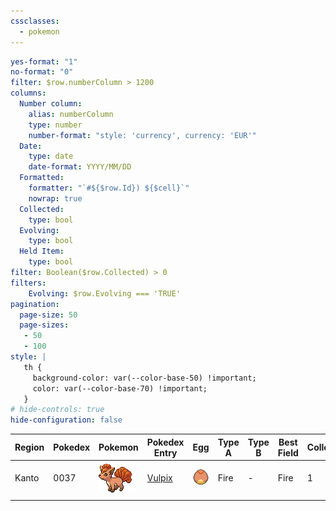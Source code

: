 ```yaml
---
cssclasses:
  - pokemon
---
```


```yaml enhanced-tables
yes-format: "1" 
no-format: "0"
filter: $row.numberColumn > 1200
columns:
  Number column:
    alias: numberColumn
    type: number
    number-format: "style: 'currency', currency: 'EUR'"
  Date:
    type: date
    date-format: YYYY/MM/DD
  Formatted:
    formatter: "`#${$row.Id}) ${$cell}`"
    nowrap: true
  Collected:
    type: bool
  Evolving:
    type: bool
  Held Item:
    type: bool
filter: Boolean($row.Collected) > 0
filters:
    Evolving: $row.Evolving === 'TRUE'
pagination:
  page-size: 50
  page-sizes:
   - 50
   - 100
style: |
   th {
     background-color: var(--color-base-50) !important;
     color: var(--color-base-70) !important;
   }
# hide-controls: true
hide-configuration: false
```
| Region | Pokedex | Pokemon                            | Pokedex Entry                                  | Egg                                    | Type A | Type B | Best Field | Collected | Evolving | Status                                          |
| ------ | ------- | ---------------------------------- | ---------------------------------------------- | -------------------------------------- | ------ | ------ | ---------- | --------- | -------- | ----------------------------------------------- |
| Kanto  | 0037    | ![vulpix](01%20Pokemon/vulpix.gif) | [Vulpix](https://pokemondb.net/pokedex/vulpix) | ![Vulpix_Egg](02%20Egg/Vulpix_Egg.png) | Fire   | -      | Fire       | 1         | 0        | ![vulpix-status](03%20Status/vulpix-status.png) |
|        |         |                                    |                                                |                                        |        |        |            |           |          |                                                 |

